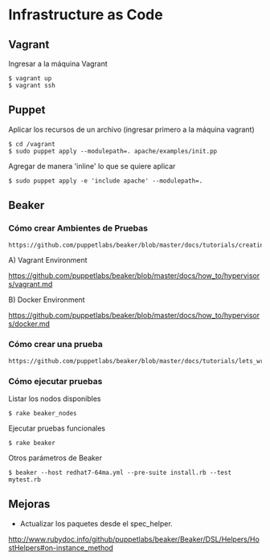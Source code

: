 # Infrastructure as Code

## Vagrant

Ingresar a la máquina Vagrant

	$ vagrant up
	$ vagrant ssh

## Puppet

Aplicar los recursos de un archivo (ingresar primero a la máquina vagrant)

	$ cd /vagrant
	$ sudo puppet apply --modulepath=. apache/examples/init.pp

Agregar de manera 'inline' lo que se quiere aplicar

	$ sudo puppet apply -e 'include apache' --modulepath=.

## Beaker

### Cómo crear Ambientes de Pruebas

	https://github.com/puppetlabs/beaker/blob/master/docs/tutorials/creating_a_test_environment.md

A) Vagrant Environment

https://github.com/puppetlabs/beaker/blob/master/docs/how_to/hypervisors/vagrant.md

B) Docker Environment

https://github.com/puppetlabs/beaker/blob/master/docs/how_to/hypervisors/docker.md

### Cómo crear una prueba

	https://github.com/puppetlabs/beaker/blob/master/docs/tutorials/lets_write_a_test.md

### Cómo ejecutar pruebas

Listar los nodos disponibles
	
	$ rake beaker_nodes

Ejecutar pruebas funcionales

	$ rake beaker

Otros parámetros de Beaker

	$ beaker --host redhat7-64ma.yml --pre-suite install.rb --test mytest.rb

## Mejoras

- Actualizar los paquetes desde el spec_helper.

http://www.rubydoc.info/github/puppetlabs/beaker/Beaker/DSL/Helpers/HostHelpers#on-instance_method
